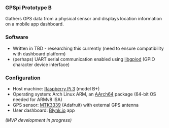 ### GPSpi Prototype B
Gathers GPS data from a physical sensor and displays location information on a mobile app dashboard.

### Software
- Written in TBD - researching this currently (need to ensure compatibility with dashboard platform)
- (perhaps) UART serial communication enabled using [libgpiod](https://git.kernel.org/pub/scm/libs/libgpiod/libgpiod.git/about/) (GPIO character device interface)

### Configuration
- Host machine: [Raspberry Pi 3](https://www.raspberrypi.org/documentation/hardware/raspberrypi/README.md) (model B+)
- Operating system: Arch Linux ARM, an [AArch64](https://archlinuxarm.org/packages/aarch64/linux-aarch64) package (64-bit OS needed for ARMv8 ISA)
- GPS sensor: [MTK3339](https://learn.adafruit.com/adafruit-ultimate-gps/overview) (Adafruit) with external GPS antenna
- User dashboard: [Blynk.io](https://docs.blynk.cc/) app

*(MVP development in progress)*
